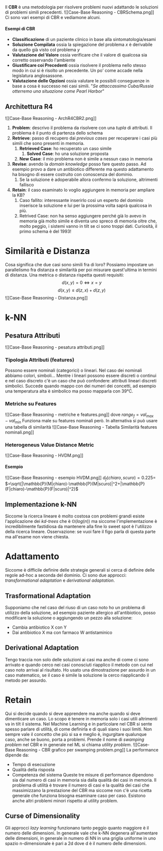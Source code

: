 Il **CBR** è una metodologia per risolvere problemi nuovi adattando le soluzioni di problemi simili precedenti. 
![[Case-Base Reasoning - CBRSchema.png]]
Ci sono vari esempi di CBR e vediamone alcuni.

#### Esempi di CBR
- **Classificazione** di un paziente clinico in base alla sintomatologia/esami
- **Soluzione Compilata** ossia la spiegazione del problema $x$ è derivabile da quello già visto col problema $y$
- **Valutazione del Valore** ossia verificare che il valore di qualcosa sia corretto osservando l'ambiente
- **Giustificare coi Precedenti** ossia risolvere il problema nello stesso modo in cui si è risolto un precedente. Un po' come accade nella legislatura anglosassone. 
- **Valutazione delle Opzioni** ossia valutare le possibili conseguenze in base a cosa è successo nei casi simili. "*Se attaccassimo Cuba/Russia otterremo una situazione come Pearl Harbor*"

## Architettura R4
![[Case-Base Reasoning - ArchR4CBR2.png]]
1. **Problem**: descrivo il problema da risolvere con una *tupla* di attributi. Il problema è il punto di partenza dello schema
2. **Retrieve**: passo di recupero dai *previous cases* per recuperare i casi più simili che sono presenti in memoria. 
	1. **Retrieved Case**: ho recuperato un caso simile
		1. **Solved Case**: ho una soluzione proposta
	2. **New Case**: il mio problema non è simile a nessun caso in memoria
3. **Revise**: avendo la *domain knowledge* posso fare questo passo. Ad esempio provo a dare un antibiotico differente ma questo adattamento ha bisogno di essere costruito con conoscenza del dominio.
	1. Se la soluzione è adoperabile allora confermo la soluzione, altrimenti fallisco
4. **Retain**: il caso esaminato lo voglio aggiungere in memoria per ampliare la KB? 
	1. Caso fallito: interessante inserirlo così un esperto del dominio inserisce la soluzione e lui per la prossima volta saprà qualcosa in più.
	2. Retrived Case: non ha senso aggiungere perché già lo avevo in memoria già molto simile e diventa uno spreco di memoria oltre che, molto peggio, i sistemi vanno in tilt se ci sono troppi dati.
Curiosità, il primo schema è del 1993! 

# Similarità e Distanza
Cosa significa che due casi sono simili fra di loro? Possiamo impostare un parallelismo fra distanza e similarità per poi misurare quest'ultima in termini di distanza. 
Una metrica o distanza rispetta questi requisiti: $$d(x,y)=0\Leftrightarrow x=y$$ $$d(x,y)\le d(z,x)+d(z,y)$$
![[Case-Base Reasoning - Distanza.png]]

# k-NN

## Pesatura Attributi
![[Case-Base Reasoning - pesatura attributi.png]]
### Tipologia Attributi (features)
Possono essere nominali (categorici) o lineari. Nel caso dei nominali abbiamo colori, simboli... Mentre i lineari possono essere discreti o continui e nel caso discreto c'è un caso che può confondere: attributi lineari discreti simbolici. Succede quando mappo con dei numeri dei concetti, ad esempio una temperatura alta è simbolico ma posso mapparla con 39°C. 

### Metriche su Features
![[Case-Base Reasoning - metriche e features.png]]
dove $range_f = val_{max} - val_{min}$ 
Funziona male su features nominali però. In alternativa si può usare una tabella di similarità ![[Case-Base Reasoning - Tabella Similarità features nominali.png]]

### Heterogeneus Value Distance Metric
![[Case-Base Reasoning - HVDM.png]]
#### Esempio
![[Case-Base Reasoning - esempio HVDM.png]]
$d_f(chiaro,scuro)=0.225=$
$=\sqrt{|\mathbb{P}(M|chiaro)-\mathbb{P}(M|scuro)|^2+|\mathbb{P}(F|chiaro)-\mathbb{P}(F|scuro)|^2}$

## Implementazione k-NN
Siccome la ricerca lineare è molto costosa con problemi grandi esiste l'applicazione dei *kd-trees* che è $\mathbb{O}(log (n))$ ma siccome l'implementazione è incredibilmente fastidiosa da mantenere alla fine lo sweet spot è l'utilizzo della ricerca lineare.
Osservazione: se vuoi fare il figo parla di questa parte ma all'esame non viene chiesta.

# Adattamento
Siccome è difficile definire delle strategie generali si cerca di definire delle regole ad-hoc a seconda del dominio. Ci sono due approcci: *transformational adaptation* e *derivational adaptation*.

## Trasformational Adaptation
Supponiamo che nel caso del riuso di un caso noto ho un problema di utilizzo della soluzione, ad esempio paziente allergico all'antibiotico, posso modificare la soluzione o aggiungendo un pezzo alla soluzione:
- Cambia antibiotico X con Y
- Dai antibiotico X ma con farmaco W antistaminico
## Derivational Adaptation
Tengo traccia non solo delle soluzioni ai casi ma anche di come ci sono arrivato e quando cerco nei casi conosciuti riapplico il metodo con cui nel caso noto arrivai al risultato. Ho usato una dimostrazione per assurdo in un caso matematico, se il caso è simile la soluzione la cerco riapplicando il metodo per assurdo.

# Retain 
Qui si decide quando si deve apprendere ma anche quando si deve dimenticare un caso. Lo scopo è tenere in memoria solo i casi utili altrimenti va in tilt il sistema. Nel Machine Learning e in particolare nel CBR si sente spesso parlare di utilità, di come definirla e di quali siano i suoi limiti. Non sempre vale il concetto che più si sa e meglio è, ingurgitare qualunque caso, anche se buono, porta a problemi. Prende il nome di *swamping problem* nel CBR e in generale nel ML si chiama *utility problem*.
![[Case-Base Reasoning - CBR grafico per swamping problem.png]]
La performance dipende da: 
- Tempo di esecuzione
- Qualità della risposta
- Competenza del sistema
Queste tre misure di performance dipendono sia dal numero di casi in memoria sia dalla qualità dei casi in memoria. Il problema di utilità è trovare il numero di casi e la qualità dei casi che massimizzano la prestazione del CBR ma siccome non c'è una ricetta generale che funziona bisogna esaminare caso per caso. Esistono anche altri problemi minori rispetto al utility problem.

## Curse of Dimensionality
Gli approcci *lazy learning* funzionano tanto peggio quanto maggiore è il numero delle dimensioni. In generale vale che k-NN degenera all'aumentare delle dimensioni, in generale in numero di NN in una griglia uniforme in uno spazio n-dimensionale è pari a 2d dove d è il numero delle dimensioni.